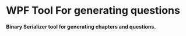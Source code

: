 # WPF Tool For generating questions
#### Binary Serializer tool for generating chapters and questions.